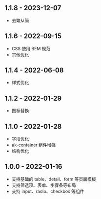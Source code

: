 ## 1.1.8 - 2023-12-07

- 去繁从简


## 1.1.6 - 2022-09-15

- CSS 使用 BEM 规范
- 其他优化


## 1.1.4 - 2022-06-08

- 样式优化


## 1.1.2 - 2022-01-29

- 图标替换


## 1.1.0 - 2022-01-28

- 字段优化
- ak-container 组件增强
- 结构优化


## 1.0.0 - 2022-01-16

- 支持基础的 table、detail、form 等页面模板
- 支持筛选项、表单、步骤条等布局
- 支持 input、radio、checkbox 等组件
